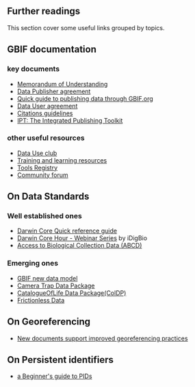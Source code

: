 ## Further readings
This section cover some useful links grouped by topics.

## GBIF documentation
### key documents
* [Memorandum of Understanding](https://www.gbif.org/document/80661/gbif-memorandum-of-understanding)
* [Data Publisher agreement](https://www.gbif.org/terms/data-publisher)
* [Quick guide to publishing data through GBIF.org](https://www.gbif.org/publishing-data)
* [Data User agreement](https://www.gbif.org/terms/data-user)
* [Citations guidelines](https://www.gbif.org/citation-guidelines)
* [IPT: The Integrated Publishing Toolkit](https://www.gbif.org/ipt)

### other useful resources
* [Data Use club](https://www.gbif.org/data-use-club)
* [Training and learning resources](https://www.gbif.org/training)
* [Tools Registry](https://www.gbif.org/resource/search?contentType=tool)
* [Community forum](https://discourse.gbif.org/)

## On Data Standards
### Well established ones
* [Darwin Core Quick reference guide](https://dwc.tdwg.org/terms/)
* [Darwin Core Hour - Webinar Series](https://www.idigbio.org/content/darwin-core-hour-webinar-series) by iDigBio
* [Access to Biological Collection Data (ABCD)](https://abcd.tdwg.org/)

### Emerging ones
* [GBIF new data model](https://www.gbif.org/composition/HjlTr705BctcnaZkcjRJq/gbif-new-data-model)
* [Camera Trap Data Package](https://camtrap-dp.tdwg.org/)
* [CatalogueOfLife Data Package(ColDP)](https://github.com/CatalogueOfLife/coldp)
* [Frictionless Data](https://frictionlessdata.io/)

## On Georeferencing
* [New documents support improved georeferencing practices](https://www.gbif.org/news/41BVgRGo4KMyZ773THzzSC/new-documents-support-improved-georeferencing-practices)

## On Persistent identifiers
* [a Beginner's guide to PIDs](https://www.gbif.org/document/80575/a-beginners-guide-to-persistent-identifiers)

